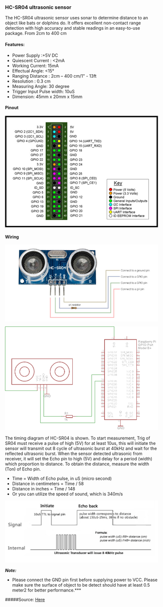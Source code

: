 ### HC-SR04 ultrasonic sensor

The HC-SR04 ultrasonic sensor uses sonar to determine distance to an object like bats or dolphins do. It offers excellent non-contact range detection with high accuracy and stable readings in an easy-to-use package. From 2cm to 400 cm

#### Features:
+ Power Supply :+5V DC
+ Quiescent Current : <2mA
+ Working Current: 15mA
+ Effectual Angle: <15°
+ Ranging Distance : 2cm – 400 cm/1" - 13ft
+ Resolution : 0.3 cm
+ Measuring Angle: 30 degree
+ Trigger Input Pulse width: 10uS
+ Dimension: 45mm x 20mm x 15mm

#### Pinout

![alt text](img/pir2.jpg)

#### Wiring
![alt text](img/sr041.jpg)

![alt text](img/hcsr04.png)

The timing diagram of HC-SR04 is shown. To start measurement, Trig of SR04 must receive a pulse of high (5V) for at least 10us, this will initiate the sensor will transmit out 8 cycle of ultrasonic burst at 40kHz and wait for the reflected ultrasonic burst. When the sensor detected ultrasonic from receiver, it will set the Echo pin to high (5V) and delay for a period (width) which proportion to distance. To obtain the distance, measure the width (Ton) of Echo pin.

+ Time = Width of Echo pulse, in uS (micro second)
+ Distance in centimeters = Time / 58
+ Distance in inches = Time / 148
+ Or you can utilize the speed of sound, which is 340m/s

![alt text](img/sr042.png)

***Note:***
* Please connect the GND pin first before supplying power to VCC.
Please make sure the surface of object to be detect should have at least 0.5 meter2 for better performance.***

#####Source:
[Here](https://docs.google.com/document/d/1Y-yZnNhMYy7rwhAgyL_pfa39RsB-x2qR4vP8saG73rE/edit?pli=1)
